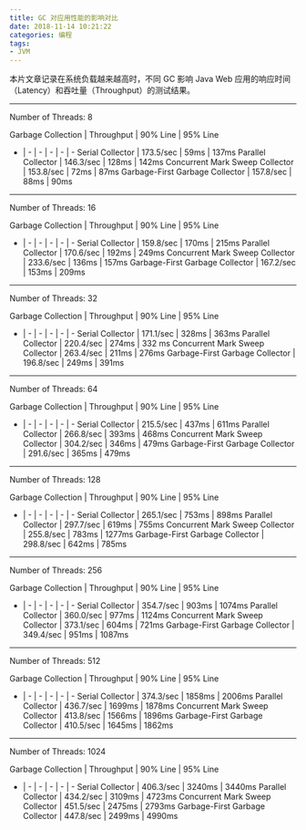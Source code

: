 ```yaml
---
title: GC 对应用性能的影响对比
date: 2018-11-14 10:21:22
categories: 编程
tags:
- JVM
---
```

本片文章记录在系统负载越来越高时，不同 GC 影响 Java Web 应用的响应时间（Latency）和吞吐量（Throughput）的测试结果。<!-- more -->

---

Number of Threads: 8

Garbage Collection | Throughput | 90% Line | 95% Line
- | - | - | - | - | -
Serial Collector | 173.5/sec | 59ms | 137ms
Parallel Collector | 146.3/sec | 128ms | 142ms
Concurrent Mark Sweep Collector | 153.8/sec | 72ms | 87ms
Garbage-First Garbage Collector  | 157.8/sec | 88ms | 90ms

---

Number of Threads: 16

Garbage Collection | Throughput | 90% Line | 95% Line
- | - | - | - | - | -
Serial Collector | 159.8/sec | 170ms | 215ms
Parallel Collector | 170.6/sec | 192ms | 249ms
Concurrent Mark Sweep Collector | 233.6/sec | 136ms | 157ms
Garbage-First Garbage Collector  | 167.2/sec | 153ms | 209ms

---

Number of Threads: 32

Garbage Collection | Throughput | 90% Line | 95% Line
- | - | - | - | - | -
Serial Collector | 171.1/sec | 328ms | 363ms
Parallel Collector | 220.4/sec | 274ms | 332 ms
Concurrent Mark Sweep Collector | 263.4/sec | 211ms | 276ms
Garbage-First Garbage Collector  | 196.8/sec | 249ms | 391ms

---

Number of Threads: 64

Garbage Collection | Throughput | 90% Line | 95% Line
- | - | - | - | - | -
Serial Collector | 215.5/sec | 437ms | 611ms
Parallel Collector | 266.8/sec | 393ms | 468ms
Concurrent Mark Sweep Collector | 304.2/sec | 346ms | 479ms
Garbage-First Garbage Collector  | 291.6/sec | 365ms | 479ms

---

Number of Threads: 128

Garbage Collection | Throughput | 90% Line | 95% Line
- | - | - | - | - | -
Serial Collector | 265.1/sec | 753ms | 898ms
Parallel Collector | 297.7/sec | 619ms | 755ms
Concurrent Mark Sweep Collector | 255.8/sec | 783ms | 1277ms
Garbage-First Garbage Collector  | 298.8/sec | 642ms | 785ms

---

Number of Threads: 256

Garbage Collection | Throughput | 90% Line | 95% Line
- | - | - | - | - | -
Serial Collector | 354.7/sec | 903ms | 1074ms
Parallel Collector | 360.0/sec | 977ms | 1124ms
Concurrent Mark Sweep Collector | 373.1/sec | 604ms | 721ms
Garbage-First Garbage Collector  | 349.4/sec | 951ms | 1087ms

---

Number of Threads: 512

Garbage Collection | Throughput | 90% Line | 95% Line
- | - | - | - | - | -
Serial Collector | 374.3/sec | 1858ms | 2006ms
Parallel Collector | 436.7/sec | 1699ms | 1878ms
Concurrent Mark Sweep Collector | 413.8/sec | 1566ms | 1896ms
Garbage-First Garbage Collector  | 410.5/sec | 1645ms | 1862ms

---

Number of Threads: 1024

Garbage Collection | Throughput | 90% Line | 95% Line
- | - | - | - | - | -
Serial Collector | 406.3/sec | 3240ms | 3440ms
Parallel Collector | 434.2/sec | 3109ms | 4723ms
Concurrent Mark Sweep Collector | 451.5/sec | 2475ms | 2793ms
Garbage-First Garbage Collector  | 447.8/sec | 2499ms | 4990ms